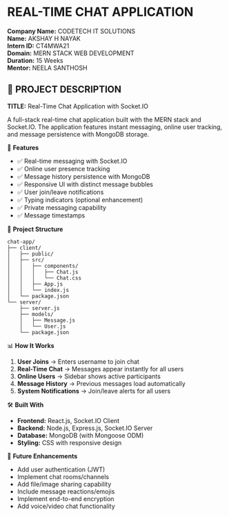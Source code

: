 
# REAL-TIME CHAT APPLICATION

**Company Name:** CODETECH IT SOLUTIONS  
**Name:** AKSHAY H NAYAK  
**Intern ID:** CT4MWA21  
**Domain:** MERN STACK WEB DEVELOPMENT  
**Duration:** 15 Weeks  
**Mentor:** NEELA SANTHOSH  

## 📘 PROJECT DESCRIPTION  
**TITLE:** Real-Time Chat Application with Socket.IO  

A full-stack real-time chat application built with the MERN stack and Socket.IO. The application features instant messaging, online user tracking, and message persistence with MongoDB storage.

🚀 **Features**  
- ✅ Real-time messaging with Socket.IO  
- ✅ Online user presence tracking  
- ✅ Message history persistence with MongoDB  
- ✅ Responsive UI with distinct message bubbles  
- ✅ User join/leave notifications  
- ✅ Typing indicators (optional enhancement)  
- ✅ Private messaging capability  
- ✅ Message timestamps  

📂 **Project Structure**  
```
chat-app/
├── client/
│   ├── public/
│   ├── src/
│   │   ├── components/
│   │   │   ├── Chat.js
│   │   │   └── Chat.css
│   │   ├── App.js
│   │   └── index.js
│   └── package.json
└── server/
    ├── server.js
    ├── models/
    │   ├── Message.js
    │   └── User.js
    └── package.json
```

📊 **How It Works**  
1. **User Joins** → Enters username to join chat  
2. **Real-Time Chat** → Messages appear instantly for all users  
3. **Online Users** → Sidebar shows active participants  
4. **Message History** → Previous messages load automatically  
5. **System Notifications** → Join/leave alerts for all users  

🛠 **Built With**  
- **Frontend:** React.js, Socket.IO Client  
- **Backend:** Node.js, Express.js, Socket.IO Server  
- **Database:** MongoDB (with Mongoose ODM)  
- **Styling:** CSS with responsive design  

🎯 **Future Enhancements**  
- Add user authentication (JWT)  
- Implement chat rooms/channels  
- Add file/image sharing capability  
- Include message reactions/emojis  
- Implement end-to-end encryption  
- Add voice/video chat functionality  
